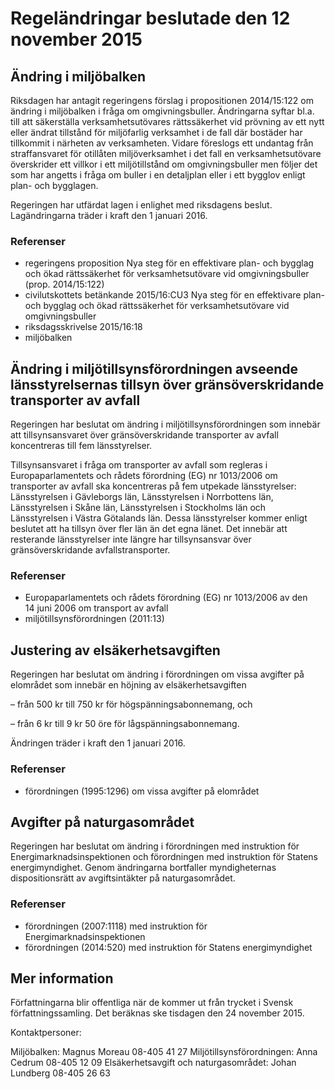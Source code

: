 # Regeländringar beslutade den 12 november 2015

## Ändring i miljöbalken

Riksdagen har antagit regeringens förslag i propositionen 2014/15:122 om ändring i miljöbalken i fråga om omgivningsbuller. Ändringarna syftar bl.a. till att säkerställa verksamhetsutövares rättssäkerhet vid prövning av ett nytt eller ändrat tillstånd för miljöfarlig verksamhet i de fall där bostäder har tillkommit i närheten av verksamheten. Vidare föreslogs ett undantag från straffansvaret för otillåten miljöverksamhet i det fall en verksamhetsutövare överskrider ett villkor i ett miljötillstånd om omgivningsbuller men följer det som har angetts i fråga om buller i en detaljplan eller i ett bygglov enligt plan- och bygglagen.

Regeringen har utfärdat lagen i enlighet med riksdagens beslut. Lagändringarna träder i kraft den 1 januari 2016.

### Referenser

* regeringens proposition Nya steg för en effektivare plan- och bygglag och ökad rättssäkerhet för verksamhetsutövare vid omgivningsbuller (prop. 2014/15:122)
* civilutskottets betänkande 2015/16:CU3 Nya steg för en effektivare plan- och bygglag och ökad rättssäkerhet för verksamhetsutövare vid omgivningsbuller
* riksdagsskrivelse 2015/16:18
* miljöbalken

## Ändring i miljötillsynsförordningen avseende länsstyrelsernas tillsyn över gränsöverskridande transporter av avfall

Regeringen har beslutat om ändring i miljötillsynsförordningen som innebär att tillsynsansvaret över gränsöverskridande transporter av avfall koncentreras till fem länsstyrelser.

Tillsynsansvaret i fråga om transporter av avfall som regleras i Europaparlamentets och rådets förordning (EG) nr 1013/2006 om transporter av avfall ska koncentreras på fem utpekade länsstyrelser: Länsstyrelsen i Gävleborgs län, Länsstyrelsen i Norrbottens län, Länsstyrelsen i Skåne län, Länsstyrelsen i Stockholms län och Länsstyrelsen i Västra Götalands län. Dessa länsstyrelser kommer enligt beslutet att ha tillsyn över fler län än det egna länet. Det innebär att resterande länsstyrelser inte längre har tillsynsansvar över gränsöverskridande avfallstransporter.

### Referenser

* Europaparlamentets och rådets förordning (EG) nr 1013/2006 av den 14 juni 2006 om transport av avfall
* miljötillsynsförordningen (2011:13)

## Justering av elsäkerhetsavgiften

Regeringen har beslutat om ändring i förordningen om vissa avgifter på elområdet som innebär en höjning av elsäkerhetsavgiften

– från 500 kr till 750 kr för högspänningsabonnemang, och

– från 6 kr till 9 kr 50 öre för lågspänningsabonnemang.

Ändringen träder i kraft den 1 januari 2016.

### Referenser

* förordningen (1995:1296) om vissa avgifter på elområdet

## Avgifter på naturgasområdet

Regeringen har beslutat om ändring i förordningen med instruktion för Energimarknadsinspektionen och förordningen med instruktion för Statens energimyndighet. Genom ändringarna bortfaller myndigheternas dispositionsrätt av avgiftsintäkter på naturgasområdet.

### Referenser

* förordningen (2007:1118) med instruktion för Energimarknadsinspektionen
* förordningen (2014:520) med instruktion för Statens energimyndighet

## Mer information

Författningarna blir offentliga när de kommer ut från trycket i Svensk författningssamling. Det beräknas ske tisdagen den 24 november 2015.

Kontaktpersoner:

Miljöbalken: Magnus Moreau 08-405 41 27
Miljötillsynsförordningen: Anna Cedrum 08-405 12 09
Elsäkerhetsavgift och naturgasområdet: Johan Lundberg 08-405 26 63
